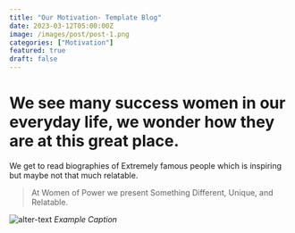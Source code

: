 ```yaml
---
title: "Our Motivation- Template Blog"
date: 2023-03-12T05:00:00Z
image: /images/post/post-1.png
categories: ["Motivation"]
featured: true
draft: false
---
```


# We see many success women in our everyday life, we wonder how they are at this great place.



We get to read biographies of Extremely famous people which is inspiring but maybe not that much relatable.

>At Women of Power we present Something Different, Unique, and Relatable.

![alter-text](/images/post/post-1.png)
*Example Caption*


